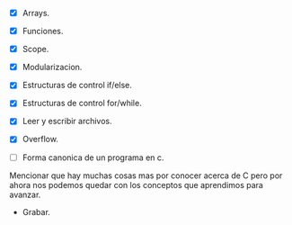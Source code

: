 - [x] Arrays.

- [x] Funciones.

- [x] Scope.

- [x] Modularizacion.

- [x] Estructuras de control if/else.

- [x] Estructuras de control for/while.

- [x] Leer y escribir archivos.

- [x] Overflow.

- [ ] Forma canonica de un programa en c.

Mencionar que hay muchas cosas mas por conocer acerca de C pero por ahora nos podemos quedar con los conceptos que aprendimos para avanzar.

- Grabar.
